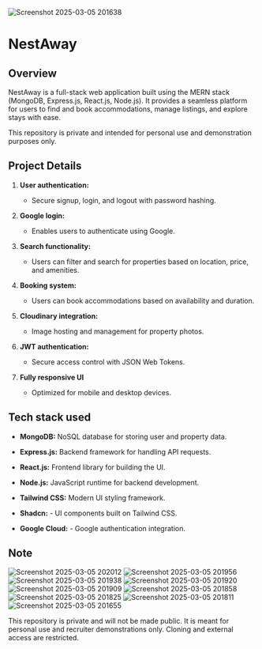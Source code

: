 ![Screenshot 2025-03-05 201638](https://github.com/user-attachments/assets/c2406189-b037-41cb-b510-c5b73d62264d)
# NestAway

## Overview

NestAway is a full-stack web application built using the MERN stack (MongoDB, Express.js, React.js, Node.js). It provides a seamless platform for users to find and book accommodations, manage listings, and explore stays with ease.

This repository is private and intended for personal use and demonstration purposes only.

## Project Details

1. **User authentication:**

   - Secure signup, login, and logout with password hashing.


2. **Google login:**

   - Enables users to authenticate using Google.


3. **Search functionality:**

   - Users can filter and search for properties based on location, price, and amenities.


4. **Booking system:**

   - Users can book accommodations based on availability and duration.
   
5. **Cloudinary integration:**

   - Image hosting and management for property photos.
   
6. **JWT authentication:**

   - Secure access control with JSON Web Tokens.
   
7. **Fully responsive UI**

   - Optimized for mobile and desktop devices.

## Tech stack used

- **MongoDB:**  NoSQL database for storing user and property data.

- **Express.js:**  Backend framework for handling API requests.

- **React.js:** Frontend library for building the UI.

- **Node.js:** JavaScript runtime for backend development.

- **Tailwind CSS:** Modern UI styling framework.

- **Shadcn:** - UI components built on Tailwind CSS.

- **Google Cloud:** - Google authentication integration.


## Note
![Screenshot 2025-03-05 202012](https://github.com/user-attachments/assets/72771c07-4d04-4e65-ae53-feb1f41fd2a5)
![Screenshot 2025-03-05 201956](https://github.com/user-attachments/assets/ccc91733-5167-47ab-87bd-749f3d2b2882)
![Screenshot 2025-03-05 201938](https://github.com/user-attachments/assets/7f415924-3cac-4caa-bc32-23f1cc626ce6)
![Screenshot 2025-03-05 201920](https://github.com/user-attachments/assets/f5877560-7757-4d34-bcb3-a4cb10cd3f4d)
![Screenshot 2025-03-05 201909](https://github.com/user-attachments/assets/a502fb66-346b-4a68-9391-b3ff400f2d10)
![Screenshot 2025-03-05 201858](https://github.com/user-attachments/assets/32708fa4-c122-4df1-a85d-f9f3fb3844b9)
![Screenshot 2025-03-05 201825](https://github.com/user-attachments/assets/4c2acef0-42be-4aa8-9b6a-20c4c3ec8fb6)
![Screenshot 2025-03-05 201811](https://github.com/user-attachments/assets/88dbe919-8b3a-4fa6-83aa-d1ab3972487c)
![Screenshot 2025-03-05 201655](https://github.com/user-attachments/assets/6eed0abc-1cba-40a0-b94f-4935ed492185)

This repository is private and will not be made public.
It is meant for personal use and recruiter demonstrations only.
Cloning and external access are restricted.
